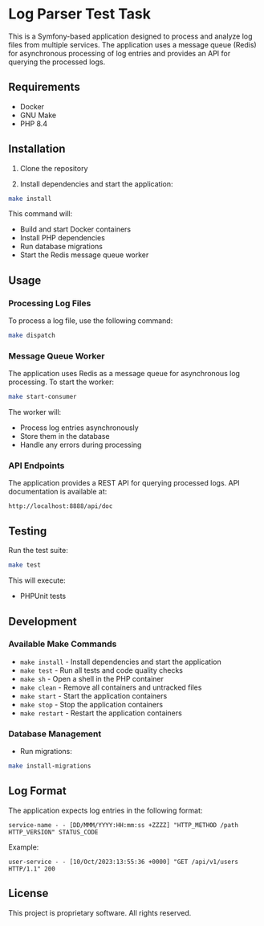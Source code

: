 # Log Parser Test Task

This is a Symfony-based application designed to process and analyze log files from multiple services. The application uses a message queue (Redis) for asynchronous processing of log entries and provides an API for querying the processed logs.

## Requirements

- Docker
- GNU Make
- PHP 8.4

## Installation

1. Clone the repository

2. Install dependencies and start the application:
```bash
make install
```

This command will:
- Build and start Docker containers
- Install PHP dependencies
- Run database migrations
- Start the Redis message queue worker

## Usage

### Processing Log Files

To process a log file, use the following command:

```bash
make dispatch
```

### Message Queue Worker

The application uses Redis as a message queue for asynchronous log processing. To start the worker:

```bash
make start-consumer
```

The worker will:
- Process log entries asynchronously
- Store them in the database
- Handle any errors during processing

### API Endpoints

The application provides a REST API for querying processed logs. API documentation is available at:
```
http://localhost:8888/api/doc
```

## Testing

Run the test suite:

```bash
make test
```

This will execute:
- PHPUnit tests

## Development

### Available Make Commands

- `make install` - Install dependencies and start the application
- `make test` - Run all tests and code quality checks
- `make sh` - Open a shell in the PHP container
- `make clean` - Remove all containers and untracked files
- `make start` - Start the application containers
- `make stop` - Stop the application containers
- `make restart` - Restart the application containers

### Database Management

- Run migrations:
```bash
make install-migrations
```

## Log Format

The application expects log entries in the following format:
```
service-name - - [DD/MMM/YYYY:HH:mm:ss +ZZZZ] "HTTP_METHOD /path HTTP_VERSION" STATUS_CODE
```

Example:
```
user-service - - [10/Oct/2023:13:55:36 +0000] "GET /api/v1/users HTTP/1.1" 200
```

## License

This project is proprietary software. All rights reserved.